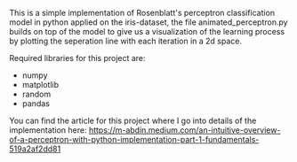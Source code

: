 This is a simple implementation of Rosenblatt's perceptron classification model in python applied on the iris-dataset, 
the file animated_perceptron.py builds on top of the model to give us a visualization of the learning process by plotting the seperation line with each iteration in a 2d space.

Required libraries for this project are:
  - numpy
  - matplotlib
  - random
  - pandas
  
You can find the article for this project where I go into details of the implementation here: 
https://m-abdin.medium.com/an-intuitive-overview-of-a-perceptron-with-python-implementation-part-1-fundamentals-519a2af2dd81
